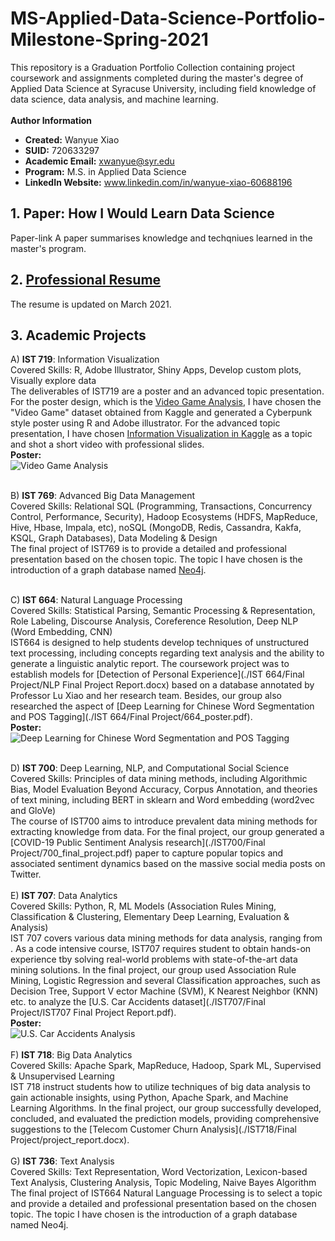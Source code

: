 # MS-Applied-Data-Science-Portfolio-Milestone-Spring-2021
This repository is a Graduation Portfolio Collection containing project coursework and assignments completed during the master's degree of Applied Data Science at Syracuse University, including field knowledge of data science, data analysis, and machine learning.<br>
<br>
**Author Information**<br>
- **Created:** Wanyue Xiao<br>
- **SUID:** 720633297<br>
- **Academic Email:** xwanyue@syr.edu<br>
- **Program:** M.S. in Applied Data Science<br>
- **LinkedIn Website:** www.linkedin.com/in/wanyue-xiao-60688196

## 1. Paper: How I Would Learn Data Science
Paper-link
A paper summarises knowledge and techqniues learned in the master's program.

## 2. [Professional Resume](./wanyuex.pdf)
The resume is updated on March 2021.

## 3. Academic Projects
A) **IST 719**: Information Visualization <br>
Covered Skills:  R, Adobe Illustrator, Shiny Apps, Develop custom plots, Visually explore data <br>
The deliverables of IST719 are a poster and an advanced topic presentation. For the poster design, which is the [Video Game Analysis](./IST719/719_game_poster.pdf), I have chosen the "Video Game" dataset obtained from Kaggle and generated a Cyberpunk style poster using R and Adobe illustrator. For the advanced topic presentation, I have chosen [Information Visualization in Kaggle](./IST719/719_advanced_topic_ppt.pptx) as a topic and shot a short video with professional slides. <br>
**Poster:** <br>
![Video Game Analysis](https://github.com/xwanyue0221/MS-Applied-Data-Science-Portfolio-Milestone-Spring-2021/blob/main/IST719/719_game_poster.png)<br>
<br>

B) **IST 769**: Advanced Big Data Management <br>
Covered Skills: Relational SQL (Programming, Transactions, Concurrency Control, Performance, Security), Hadoop Ecosystems (HDFS, MapReduce, Hive, Hbase, Impala, etc), noSQL (MongoDB, Redis, Cassandra, Kakfa, KSQL, Graph Databases), Data Modeling & Design <br>
The final project of IST769 is to provide a detailed and professional presentation based on the chosen topic. The topic I have chosen is the introduction of a graph database named [Neo4j](./IST769/xwanyue_whitpaper_Neo4j.pdf). <br>
<br>

C) **IST 664**: Natural Language Processing <br>
Covered Skills: Statistical Parsing, Semantic Processing & Representation, Role Labeling, Discourse Analysis, Coreference Resolution, Deep NLP (Word Embedding, CNN) <br>
IST664 is designed to help students develop techniques of unstructured text processing, including concepts regarding text analysis and the ability to generate a linguistic analytic report. The coursework project was to establish models for [Detection of Personal Experience](./IST 664/Final Project/NLP Final Project Report.docx) based on a database annotated by Professor Lu Xiao and her research team. Besides, our group also researched the aspect of [Deep Learning for Chinese Word Segmentation and POS Tagging](./IST 664/Final Project/664_poster.pdf). <br>
**Poster:** <br>
![Deep Learning for Chinese Word Segmentation and POS Tagging](https://github.com/xwanyue0221/MS-Applied-Data-Science-Portfolio-Milestone-Spring-2021/blob/main/IST%20664/Final%20Project/664_poster.png)<br>
<br>

D) **IST 700**: Deep Learning, NLP, and Computational Social Science <br>
Covered Skills: Principles of data mining methods, including Algorithmic Bias, Model Evaluation Beyond Accuracy, Corpus Annotation, and theories of text mining, including BERT in sklearn and Word embedding (word2vec and GloVe) <br>
The course of IST700 aims to introduce prevalent data mining methods for extracting knowledge from data. For the final project, our group generated a [COVID-19 Public Sentiment Analysis research](./IST700/Final Project/700_final_project.pdf) paper to capture popular topics and associated sentiment dynamics based on the massive social media posts on Twitter.<br>
<br>
E) **IST 707**: Data Analytics <br>
Covered Skills: Python, R, ML Models (Association Rules Mining, Classification & Clustering, Elementary Deep Learning, Evaluation & Analysis) <br>
IST 707 covers various data mining methods for data analysis, ranging from . As a code intensive course, IST707 requires student to obtain hands-on experience tby solving real-world problems with state-of-the-art data mining solutions. In the final project, our group used Association Rule Mining, Logistic Regression and several Classification approaches, such as Decision Tree, Support V ector Machine (SVM), K Nearest Neighbor (KNN) etc. to analyze the [U.S. Car Accidents dataset](./IST707/Final Project/IST707 Final Project Report.pdf). <br>
**Poster:** <br>
![U.S. Car Accidents Analysis](https://github.com/xwanyue0221/MS-Applied-Data-Science-Portfolio-Milestone-Spring-2021/blob/main/IST707/Final%20Project/Final_Project_Poster_Team.png)<br>
<br>
F) **IST 718**: Big Data Analytics <br>
Covered Skills: Apache Spark, MapReduce, Hadoop, Spark ML, Supervised & Unsupervised Learning <br>
IST 718 instruct students how to utilize techniques of big data analysis to gain actionable insights, using Python, Apache Spark, and Machine Learning Algorithms. In the final project, our group successfully developed, concluded, and evaluated the prediction models, providing comprehensive suggestions to the [Telecom Customer Churn Analysis](./IST718/Final Project/project_report.docx). <br>
<br>
G) **IST 736**: Text Analysis <br>
Covered Skills: Text Representation, Word Vectorization, Lexicon-based Text Analysis, Clustering Analysis, Topic Modeling, Naive Bayes Algorithm <br>
The final project of IST664 Natural Language Processing is to select a topic and provide a detailed and professional presentation based on the chosen topic. The topic I have chosen is the introduction of a graph database named Neo4j.<br>
